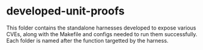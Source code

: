 # developed-unit-proofs

This folder contains the standalone harnesses developed to expose various CVEs, along with the Makefile and configs needed to run them successfully. Each folder is named after the function targetted by the harness.